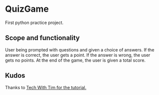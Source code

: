 # QuizGame

First python practice project.

## Scope and functionality
User being prompted with questions and given a choice of answers. If the answer is correct, the user gets a point. If the answer is wrong, the user gets no points. At the end of the game, the user is given a total score.

## Kudos
Thanks to [Tech With Tim for the tutorial.](https://www.youtube.com/watch?v=DLn3jOsNRVE&t=1505s)

